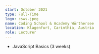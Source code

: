 ```yaml
---
start: October 2021
type: Full-Time
logo: csws.jpeg
name: Coding School & Academy Wörthersee
location: Klagenfurt, Carinthia, Austria
role: Lecturer
---
```


- JavaScript Basics (3 weeks)
